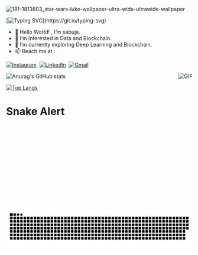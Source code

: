 ![181-1813603_star-wars-luke-wallpaper-ultra-wide-ultrawide-wallpaper](https://user-images.githubusercontent.com/85345738/134575642-5b840c09-d8f0-4cd4-b35a-41f4c8b96819.jpg)

[![Typing SVG](https://readme-typing-svg.herokuapp.com/?lines=Are+you+paying+attention?;May+the+source+be+with+you!)](https://git.io/typing-svg)


- 👋 Hello World! , I’m sabuja.
- 👀 I’m interested in Data and Blockchain.
- 🌱 I’m currently exploring Deep Learning and Blockchain.
- 📫 Reach me at :

<a href="https://www.instagram.com/sabuja_/"><img src="https://img.shields.io/badge/instagram-%23E4405F.svg?&style=for-the-badge&logo=instagram&logoColor=white" alt="Instagram" /></a>&nbsp;
<a href="https://www.linkedin.com/in/sabuja-sanket-parida-75246b150/"><img src="https://img.shields.io/badge/linkedin-%230077B5.svg?&style=for-the-badge&logo=linkedin&logoColor=white" alt="LinkedIn" /></a>&nbsp;
<a href="mailto:sabuja1234.q@gmail.com?subject=Hi%20Jayit"><img src="https://img.shields.io/badge/gmail-%23D14836.svg?&style=for-the-badge&logo=gmail&logoColor=white" alt="Gmail"/></a>&nbsp;

<img align="right" height="370px" alt="GIF" src="https://user-images.githubusercontent.com/85345738/138391712-22975042-d61b-41c4-8b46-23db9a521da1.gif" />

![Anurag's GitHub stats](https://github-readme-stats.vercel.app/api?username=Sabuja-GH&theme=gotham&show_icons=true&count_private=true)

[![Top Langs](https://github-readme-stats.vercel.app/api/top-langs/?username=Sabuja-GH&layout=compact&theme=gotham)](https://github.com/anuraghazra/github-readme-stats)

# Snake Alert
<!-- platane/snk works, it just puts it on a new branch -->
![mishmanners snake gif](https://github.com/mishmanners/MishManners/blob/output/github-contribution-grid-snake.svg)

<!---
Sabuja-GH/Sabuja-GH is a ✨ special ✨ repository because its `README.md` (this file) appears on your GitHub profile.
You can click the Preview link to take a look at your changes.
--->
